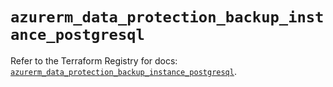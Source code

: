 # `azurerm_data_protection_backup_instance_postgresql`

Refer to the Terraform Registry for docs: [`azurerm_data_protection_backup_instance_postgresql`](https://registry.terraform.io/providers/hashicorp/azurerm/4.9.0/docs/resources/data_protection_backup_instance_postgresql).
